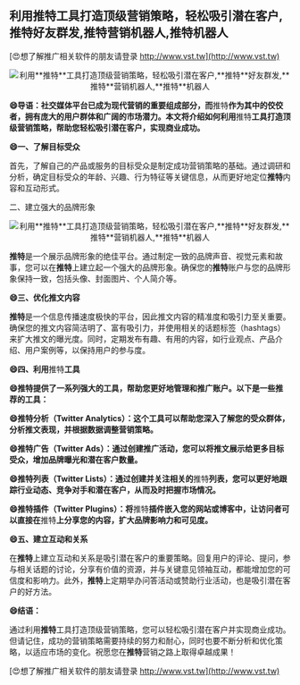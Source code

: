 ## **利用**推特**工具打造顶级营销策略，轻松吸引潜在客户,**推特**好友群发,**推特**营销机器人,**推特**机器人**

[😍想了解推广相关软件的朋友请登录 http://www.vst.tw](http://www.vst.tw)

 <center><img src="https://vst.tw/MP4/tuiguang/png/7.png" alt="利用**推特**工具打造顶级营销策略，轻松吸引潜在客户,**推特**好友群发,**推特**营销机器人,**推特**机器人"></center>

**😄导语：社交媒体平台已成为现代营销的重要组成部分，而**推特**作为其中的佼佼者，拥有庞大的用户群体和广阔的市场潜力。本文将介绍如何利用**推特**工具打造顶级营销策略，帮助您轻松吸引潜在客户，实现商业成功。**

**😄一、了解目标受众**

首先，了解自己的产品或服务的目标受众是制定成功营销策略的基础。通过调研和分析，确定目标受众的年龄、兴趣、行为特征等关键信息，从而更好地定位**推特**内容和互动形式。

二、建立强大的品牌形象

 <center><img src="https://vst.tw/MP4/tuiguang/png/2.png" alt="利用**推特**工具打造顶级营销策略，轻松吸引潜在客户,**推特**好友群发,**推特**营销机器人,**推特**机器人"></center>

**推特**是一个展示品牌形象的绝佳平台。通过制定一致的品牌声音、视觉元素和故事，您可以在**推特**上建立起一个强大的品牌形象。确保您的**推特**账户与您的品牌形象保持一致，包括头像、封面图片、个人简介等。

**😄三、优化推文内容**

**推特**是一个信息传播速度极快的平台，因此推文内容的精准度和吸引力至关重要。确保您的推文内容简洁明了、富有吸引力，并使用相关的话题标签（hashtags）来扩大推文的曝光度。同时，定期发布有趣、有用的内容，如行业观点、产品介绍、用户案例等，以保持用户的参与度。

**😄四、利用**推特**工具**

**😄**推特**提供了一系列强大的工具，帮助您更好地管理和推广账户。以下是一些推荐的工具：**

**😄**推特**分析（Twitter Analytics）：这个工具可以帮助您深入了解您的受众群体，分析推文表现，并根据数据调整营销策略。**

**😄**推特**广告（Twitter Ads）：通过创建推广活动，您可以将推文展示给更多目标受众，增加品牌曝光和潜在客户数量。**

**😄**推特**列表（Twitter Lists）：通过创建并关注相关的**推特**列表，您可以更好地跟踪行业动态、竞争对手和潜在客户，从而及时把握市场情况。**

**😄**推特**插件（Twitter Plugins）：将**推特**插件嵌入您的网站或博客中，让访问者可以直接在**推特**上分享您的内容，扩大品牌影响力和可见度。**

**😄五、建立互动和关系**

在**推特**上建立互动和关系是吸引潜在客户的重要策略。回复用户的评论、提问，参与相关话题的讨论，分享有价值的资源，并与关键意见领袖互动，都能增加您的可信度和影响力。此外，**推特**上定期举办问答活动或赞助行业活动，也是吸引潜在客户的好方法。

**😄结语：**

通过利用**推特**工具打造顶级营销策略，您可以轻松吸引潜在客户并实现商业成功。但请记住，成功的营销策略需要持续的努力和耐心，同时也要不断分析和优化策略，以适应市场的变化。祝愿您在**推特**营销之路上取得卓越成果！

[😍想了解推广相关软件的朋友请登录 http://www.vst.tw](http://www.vst.tw)



